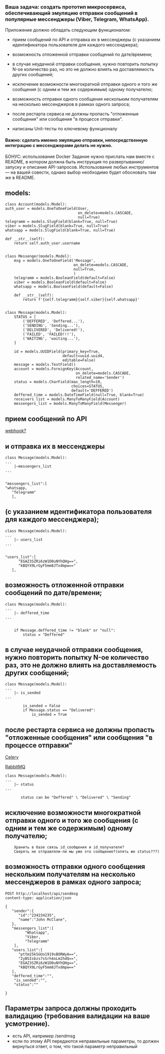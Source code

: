 ### Ваша задача: создать прототип микросервиса, обеспечивающий эмуляцию отправки сообщений в популярные мессенджеры (Viber, Telegram, WhatsApp).
Приложение должно обладать следующим функционалом:

* прием сообщений по API и отправка их в мессенджеры (с указанием идентификатора пользователя для каждого мессенджера);
* возможность отложенной отправки сообщений по дате/времени;
* в случае неудачной отправки сообщения, нужно повторить попытку N-ое количество раз, но это не должно влиять на доставляемость других сообщений;
* исключение возможности многократной отправки одного и того же сообщения (с одним и тем же содержимым) одному получателю;
* возможность отправки одного сообщения нескольким получателям на несколько мессенджеров в рамках одного запроса;
* после рестарта сервиса не должны пропасть "отложенные сообщения" или сообщения "в процессе отправки".

* написаны Unit-тесты по ключевому функционалу


#### Важно: сделать именно эмуляцию отправки, непосредственную интеграцию с мессенджерами делать не нужно.
БОНУС: использование Docker
Задание нужно прислать нам вместе с README, в котором должна быть инструкция по развертыванию/запуску и описание API-запросов.
Использование любых инструментов — на вашей совести, однако выбор необходимо будет обосновать там же в README.


models:
-------

    class Account(models.Model):
    auth_user = models.OneToOneField(User,
                                     on_delete=models.CASCADE,
                                     null=True)
    telegramm = models.SlugField(blank=True, null=True)
    viber = models.SlugField(blank=True, null=True)
    whatsapp = models.SlugField(blank=True, null=True)

    def __str__(self):
        return self.auth_user.username


    class Messenger(models.Model):
        msg = models.OneToOneField('Message',
                                   on_delete=models.CASCADE,
                                   null=True,
                                   )
        telegramm = models.BooleanField(default=False)
        viber = models.BooleanField(default=False)
        whatsapp = models.BooleanField(default=False)
    
        def __str__(self):
            return f'{self.telegramm}{self.viber}{self.whatsapp}'
    
    
    class Message(models.Model):
        STATUS = [
            ('DEFFERED', 'Deffered...'),
            ('SENDING', 'Sending...'),
            ('DELIVERED', 'Delivered!'),
            ('FAILED', 'FAILED!!!'),
            ('WAITING', 'waiting...'),
        ]
    
        id = models.UUIDField(primary_key=True,
                              default=uuid.uuid4,
                              editable=False)
        message = models.TextField()
        account = models.ForeignKey(Account,
                                    on_delete=models.CASCADE,
                                    related_name='Sender')
        status = models.CharField(max_length=10,
                                  choices=STATUS,
                                  default='DEFFERED')
        deffered_time = models.DateTimeField(null=True, blank=True)
        receivers_list = models.ManyToManyField(Account)
        messengers_list = models.ManyToManyField(Messenger)


прием сообщений по API
----------------------
    
[webhook?](https://developers.viber.com/docs/api/python-bot-api/#setting-a-webhook)

и отправка их в мессенджеры  
---------------------------
    class Message(models.Model):
    ...
        |—messengers_list
    ...

    
    "messengers_list":[  
    "whatsapp,  
       "Telegramm"
       ],

(с указанием идентификатора пользователя для каждого мессенджера);
------------------------------------------------------------------
    class Message(models.Model):
    ...
        |— users_list
    ...
    
    
    "users_list":[
          "EGAZ3SZRi6zW1D0uNYhQHg==",
          "kBQYX9LrGyF5mm8JTxdmpw=="
       ],

возможность отложенной отправки сообщений по дате/времени;
----------------------------------------------------------
    class Message(models.Model):
    ...
        |— deffered_time
    ...
    
    
        if Message.deffered_time != "blank" or "null":
            status = "Deffered"

в случае неудачной отправки сообщения, нужно повторить попытку N-ое количество раз, это не должно влиять на доставляемость других сообщений;
--------------------------------------------------------------------------------------------------------------------------------------------
    class Message(models.Model):
    ...
        |— is_sended
    ...
        
            is_sended = False
            if Message.status == "Delivered":
                is_sended = True

после рестарта сервиса не должны пропасть "отложенные сообщения" или сообщения "в процессе отправки"
----------------------------------------------------------------------------------------------------
[Celery](https://stackoverflow.com/a/44429064/9785224)

[RabbitMQ](https://www.rabbitmq.com/reliability.html)

    class Message(models.Model):
    ...
        |— status
    ...
    
           status can be "Deffered" \ "Delivered" \ "Sending"

исключение возможности многократной отправки одного и того же сообщения (с одним и тем же содержимым) одному получателю;
------------------------------------------------------------------------------------------------------------------------
        Хранить в базе связь id_сообщения и id_получателя? 
        Сверять не отправляли-ли мы уже это сообщение?(опять же status???)

возможность отправки одного сообщения нескольким получателям на несколько мессенджеров в рамках одного запроса;
---------------------------------------------------------------------------------------------------------------
    POST http://localhost/api/sendmsg
    content-type: application/json
    
    {
       "sender":{
          "id":"234234235",
          "name":"John McClane",
       },
       "messengers_list":[
             "Whatsapp",
             "Viber,
             "Telegramm"
        ],
       "users_list":[
          "pttm25kSGUo1919sBORWyA==",
          "2yBSIsbzs7sSrh4oLm2hdQ==",
          "EGAZ3SZRi6zW1D0uNYhQHg==",
          "kBQYX9LrGyF5mm8JTxdmpw=="
       ],
       "deffered_time":"",
        "is_sended":"",
        "status":""
    
    }

Параметры запроса должны проходить валидацию (требования валидации на ваше усмотрение).
---------------------------------------------------------------------------------------
* есть API,  например   /sendmsg
* если по этому API передаются неправильные параметры, то должен вернуться ответ, о том, что такой параметр неправильный

